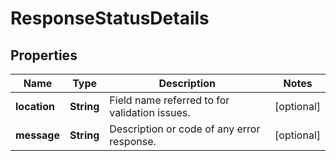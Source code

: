 
# ResponseStatusDetails

## Properties
Name | Type | Description | Notes
------------ | ------------- | ------------- | -------------
**location** | **String** | Field name referred to for validation issues. |  [optional]
**message** | **String** | Description or code of any error response. |  [optional]



